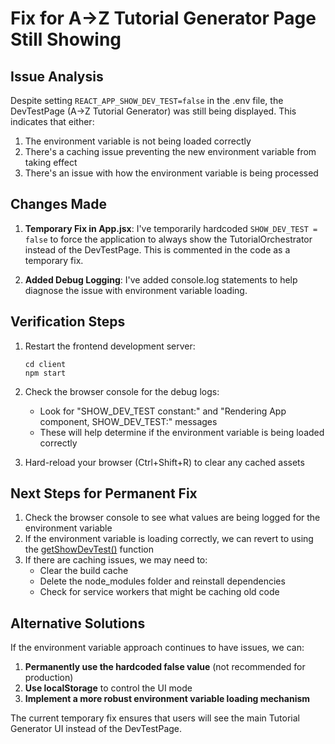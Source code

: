# Fix for A→Z Tutorial Generator Page Still Showing

## Issue Analysis

Despite setting `REACT_APP_SHOW_DEV_TEST=false` in the .env file, the DevTestPage (A→Z Tutorial Generator) was still being displayed. This indicates that either:

1. The environment variable is not being loaded correctly
2. There's a caching issue preventing the new environment variable from taking effect
3. There's an issue with how the environment variable is being processed

## Changes Made

1. **Temporary Fix in App.jsx**: I've temporarily hardcoded `SHOW_DEV_TEST = false` to force the application to always show the TutorialOrchestrator instead of the DevTestPage. This is commented in the code as a temporary fix.

2. **Added Debug Logging**: I've added console.log statements to help diagnose the issue with environment variable loading.

## Verification Steps

1. Restart the frontend development server:
   ```
   cd client
   npm start
   ```

2. Check the browser console for the debug logs:
   - Look for "SHOW_DEV_TEST constant:" and "Rendering App component, SHOW_DEV_TEST:" messages
   - These will help determine if the environment variable is being loaded correctly

3. Hard-reload your browser (Ctrl+Shift+R) to clear any cached assets

## Next Steps for Permanent Fix

1. Check the browser console to see what values are being logged for the environment variable
2. If the environment variable is loading correctly, we can revert to using the [getShowDevTest()](file://c:\Users\danie\Documents\mobius-games-tutorial-generator\client\src\utils\env.js#L0-L4) function
3. If there are caching issues, we may need to:
   - Clear the build cache
   - Delete the node_modules folder and reinstall dependencies
   - Check for service workers that might be caching old code

## Alternative Solutions

If the environment variable approach continues to have issues, we can:

1. **Permanently use the hardcoded false value** (not recommended for production)
2. **Use localStorage** to control the UI mode
3. **Implement a more robust environment variable loading mechanism**

The current temporary fix ensures that users will see the main Tutorial Generator UI instead of the DevTestPage.